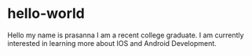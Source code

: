 # hello-world

Hello my name is prasanna I am a recent college graduate. I am currently interested in learning more about IOS and Android Development.
